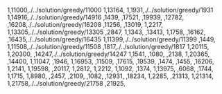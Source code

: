 1,11000,./../solution/greedy/11000
1,13164,
1,1931,./../solution/greedy/1931
1,14916,./../solution/greedy/14916
,1439,
,17521,
,19939,
,12782,
,16208,./../solution/greedy/16208
,11256,
,13019,
1,2217,
1,13305,./../solution/greedy/13305
,2847,
1,1343,
,13413,
1,1758,
,16162,
,16435,./../solution/greedy/16435
1,11399,./../solution/greedy/11399
,1449,
1,11508,./../solution/greedy/11508
,1817,./../solution/greedy/1817
1,20115,
1,20300,
,14247,./../solution/greedy/14247
1,1541,
,1080,
,2138,
1,20365,
,14400,
1,11047,
,1946,
1,16953,
,11509,
,17615,
,19539,
,1474,
,1455,
,16206,
1,2141,
1,19598,
,20117,
1,2812,
1,2212,
1,1092,
,1374,
1,13975,
,6068,
,1744,
1,1715,
1,8980,
,2457,
,2109,
,1082,
,12931,
,18234,
1,2285,
,21313,
1,21314,
1,21758,./../solution/greedy/21758
,21925,
